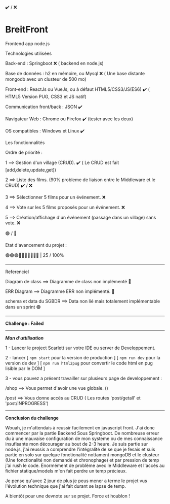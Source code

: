 &#10004;&#65039; / &#10060;
# BreitFront
Frontend app node.js


Technologies utilisées

Back-end : Springboot &#10060; ( backend en node.js)

Base de données : h2 en mémoire, ou Mysql &#10060; ( Une base distante mongodb avec un clusteur de 500 mo)

Front-end : ReactJs ou VueJs, ou à défaut HTML5/CSS3/JS(ES6) &#10004;&#65039; ( HTML5 Version PUG, CSS3 et JS natif)

Communication front/back : JSON &#10004;&#65039;

Navigateur Web : Chrome ou Firefox &#10004;&#65039; (tester avec les deux)

OS compatibles : Windows et Linux &#10004;&#65039;


Les fonctionnalités

Ordre de priorité : 

1 ==> Gestion d'un village (CRUD). &#10004;&#65039; ( Le CRUD est fait [add,delete,update,get])

2 ==> Liste des films. (90% probleme de liaison entre le Middleware et le CRUD) &#10004;&#65039; / &#10060;

3 ==> Sélectionner 5 films pour un événement. &#10060;

4 ==> Vote sur les 5 films proposés pour un événement. &#10060;

5 ==> Création/affichage d'un événement (passage dans un village) sans vote. &#10060;

&#128994; / &#128308;

Etat d'avancement du projet :

&#128994;&#128994;&#128994;&#128308;&#128308;&#128308;&#128308;&#128308;&#128308;&#128308; | 25 / 100%

__________________________________________________________________________________________________________________
Referenciel

Diagram de class ==> Diagramme de class non implémenté &#128308;

ERR Diagram ==>  Diagramme ERR non implémenté. &#128308;

schema et data du SGBDR ==> Data non lié mais totalement implémentable dans un sprint &#128994;

___________________________________________________________________________________________________________________

**Challenge : Failed**
___________________________________________________________________________________________________________________

***Man d'uttilisation***

1 - Lancer le project Scarlett sur votre IDE ou server de Developpement.

2 - lancer  [ `npm start`  pour la version de production ]
            [ `npm run dev` pour la version de dev ]
            [ `npm run html2pug` pour convertir le code html en pug lisible par le DOM ]

3 - vous pouvez a présent travailler sur plusieurs page de developpement : 

/shop    ==> Vous permet d'avoir une vue globale. ()

/post    ==> Vous donne accès au CRUD ( Les routes 'post/getall' et 'post/INPROGRESS')

__________________________________________________________________________________________
**Conclusion du challenge**

Wouah, je m'attendais à reussir facilement en javascript front. J'ai donc commencer par la partie Backend Sous Springboot.
De nombreuse erreur du à une mauvaise configuration de mon systeme ou de mes connaissance insufisante mon décourager au bout de 
2-3 heure. Je suis partie sur node.js, j'ai reussis a comprendre l'intégralité de se que je fesais et suis partie en solo sur quelque fonctionalité nottament mongoDB et le clusteur (Une fonctionalité non demandé et chronophage) et par pression de temp j'ai rush le code. Enormément de problème avec le Middleware et l'accès au fichier statique/models m'on fait perdre un temp précieux.

Je pense qu'avec 2 jour de plus je peus mener a terme le projet vus l'évolution technique que j'ai fait durant se lapse de temp.



A bientôt pour une devnote sur se projet. Force et houblon !



 

